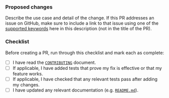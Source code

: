 ### Proposed changes

Describe the use case and detail of the change. If this PR addresses an issue on GitHub, make sure to include a link to that issue using one of the [supported keywords](https://docs.github.com/en/github/managing-your-work-on-github/linking-a-pull-request-to-an-issue) here in this description (not in the title of the PR).

### Checklist

Before creating a PR, run through this checklist and mark each as complete:

- [ ] I have read the [`CONTRIBUTING`](https://github.com/nginxinc/nginx-s3-gateway/blob/main/CONTRIBUTING.md) document.
- [ ] If applicable, I have added tests that prove my fix is effective or that my feature works.
- [ ] If applicable, I have checked that any relevant tests pass after adding my changes.
- [ ] I have updated any relevant documentation (e.g. [`README.md`](https://github.com/nginxinc/nginx-s3-gateway/blob/main/README.md)).

